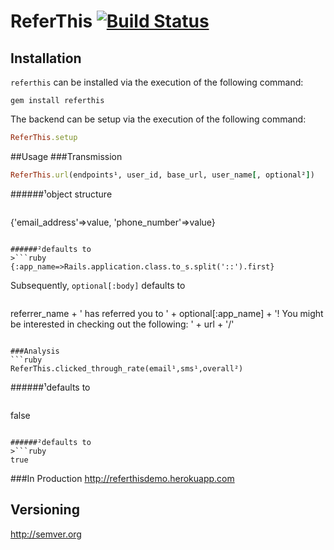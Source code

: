 <!-- https://github.com/twitter/bootstrap/blob/master/README.md
http://twitter.github.com/bootstrap/javascript.html -->
# ReferThis [![Build Status](https://secure.travis-ci.org/ahcarpenter/referthis.png?branch=master)][travis]
[travis]: http://travis-ci.org/ahcarpenter/referthis
## Installation
```referthis``` can be installed via the execution of the following command:
```
gem install referthis
```
The backend can be setup via the execution of the following command:
```ruby
ReferThis.setup
```
##Usage
###Transmission
```ruby
ReferThis.url(endpoints¹, user_id, base_url, user_name[, optional²])
```
######¹object structure
>```ruby
{'email_address'=>value, 'phone_number'=>value}
```

######²defaults to
>```ruby
{:app_name=>Rails.application.class.to_s.split('::').first}
```

Subsequently, ```optional[:body]``` defaults to
>```ruby
referrer_name + ' has referred you to ' + optional[:app_name] + '! You might be interested in checking out the following: ' + url + '/'
```

###Analysis
```ruby
ReferThis.clicked_through_rate(email¹,sms¹,overall²)
```
######¹defaults to
>```ruby
false
```

######²defaults to
>```ruby
true
```

###In Production
http://referthisdemo.herokuapp.com
## Versioning
http://semver.org